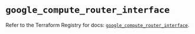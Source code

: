 # `google_compute_router_interface`

Refer to the Terraform Registry for docs: [`google_compute_router_interface`](https://registry.terraform.io/providers/hashicorp/google/6.11.1/docs/resources/compute_router_interface).
